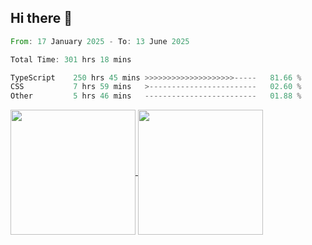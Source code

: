 ## Hi there 👋
<!--START_SECTION:waka-->

```rust
From: 17 January 2025 - To: 13 June 2025

Total Time: 301 hrs 18 mins

TypeScript    250 hrs 45 mins >>>>>>>>>>>>>>>>>>>>-----   81.66 %
CSS           7 hrs 59 mins   >------------------------   02.60 %
Other         5 hrs 46 mins   -------------------------   01.88 %
```

<!--END_SECTION:waka-->

<a href="https://github.com/anuraghazra/github-readme-stats">
  <img height=200 align="center" src="https://github-readme-stats.vercel.app/api/top-langs/?username=paulgeorge35&layout=donut&langs_count=5&theme=transparent" />
</a>
<a href="https://github.com/anuraghazra/convoychat">
  <img height=200 align="center" src="https://github-readme-stats.vercel.app/api?username=paulgeorge35&show_icons=true&show=prs_merged&theme=transparent&rank_icon=github" />
</a>
